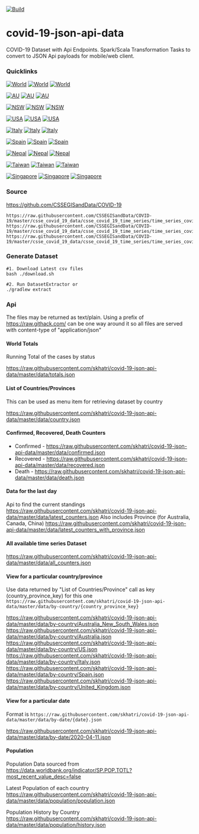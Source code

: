 [![Build](https://travis-ci.com/skhatri/covid-19-json-api-data.svg?branch=master)](https://travis-ci.com/github/skhatri/covid-19-json-api-data)

# covid-19-json-api-data
COVID-19 Dataset with Api Endpoints. Spark/Scala Transformation Tasks to convert to JSON Api payloads for mobile/web client.

### Quicklinks


[![World](https://img.shields.io/static/v1?label=World&message=confirmed:%204.9m&color=yellow)](https://raw.githubusercontent.com/skhatri/covid-19-json-api-data/master/data/totals.json) [![World](https://img.shields.io/static/v1?label=World&message=recovered:%201.9m&color=green)](https://raw.githubusercontent.com/skhatri/covid-19-json-api-data/master/data/totals.json) [![World](https://img.shields.io/static/v1?label=World&message=deaths:%20321.8k&color=critical)](https://raw.githubusercontent.com/skhatri/covid-19-json-api-data/master/data/totals.json)
 
[![AU](https://img.shields.io/static/v1?label=AU&message=confirmed:%207.1k&color=yellow)](https://raw.githubusercontent.com/skhatri/covid-19-json-api-data/master/data/by-country/Australia.json) [![AU](https://img.shields.io/static/v1?label=AU&message=recovered:%206.5k&color=green)](https://raw.githubusercontent.com/skhatri/covid-19-json-api-data/master/data/by-country/Australia.json) [![AU](https://img.shields.io/static/v1?label=AU&message=deaths:%20100&color=critical)](https://raw.githubusercontent.com/skhatri/covid-19-json-api-data/master/data/by-country/Australia.json)
 
[![NSW](https://img.shields.io/static/v1?label=NSW&message=confirmed:%203.1k&color=yellow)](https://raw.githubusercontent.com/skhatri/covid-19-json-api-data/master/data/by-country/Australia_New_South_Wales.json) [![NSW](https://img.shields.io/static/v1?label=NSW&message=recovered:%202.6k&color=green)](https://raw.githubusercontent.com/skhatri/covid-19-json-api-data/master/data/by-country/Australia_New_South_Wales.json) [![NSW](https://img.shields.io/static/v1?label=NSW&message=deaths:%2047&color=critical)](https://raw.githubusercontent.com/skhatri/covid-19-json-api-data/master/data/by-country/Australia_New_South_Wales.json)
 
[![USA](https://img.shields.io/static/v1?label=USA&message=confirmed:%201.6m&color=yellow)](https://raw.githubusercontent.com/skhatri/covid-19-json-api-data/master/data/by-country/US.json) [![USA](https://img.shields.io/static/v1?label=USA&message=recovered:%20294.3k&color=green)](https://raw.githubusercontent.com/skhatri/covid-19-json-api-data/master/data/by-country/US.json) [![USA](https://img.shields.io/static/v1?label=USA&message=deaths:%2093.4k&color=critical)](https://raw.githubusercontent.com/skhatri/covid-19-json-api-data/master/data/by-country/US.json)
 
[![Italy](https://img.shields.io/static/v1?label=Italy&message=confirmed:%20227.4k&color=yellow)](https://raw.githubusercontent.com/skhatri/covid-19-json-api-data/master/data/by-country/Italy.json) [![Italy](https://img.shields.io/static/v1?label=Italy&message=recovered:%20132.3k&color=green)](https://raw.githubusercontent.com/skhatri/covid-19-json-api-data/master/data/by-country/Italy.json) [![Italy](https://img.shields.io/static/v1?label=Italy&message=deaths:%2032.3k&color=critical)](https://raw.githubusercontent.com/skhatri/covid-19-json-api-data/master/data/by-country/Italy.json)
 
[![Spain](https://img.shields.io/static/v1?label=Spain&message=confirmed:%20232.6k&color=yellow)](https://raw.githubusercontent.com/skhatri/covid-19-json-api-data/master/data/by-country/Spain.json) [![Spain](https://img.shields.io/static/v1?label=Spain&message=recovered:%20150.4k&color=green)](https://raw.githubusercontent.com/skhatri/covid-19-json-api-data/master/data/by-country/Spain.json) [![Spain](https://img.shields.io/static/v1?label=Spain&message=deaths:%2027.9k&color=critical)](https://raw.githubusercontent.com/skhatri/covid-19-json-api-data/master/data/by-country/Spain.json)
 
[![Nepal](https://img.shields.io/static/v1?label=Nepal&message=confirmed:%20427&color=yellow)](https://raw.githubusercontent.com/skhatri/covid-19-json-api-data/master/data/by-country/Nepal.json) [![Nepal](https://img.shields.io/static/v1?label=Nepal&message=recovered:%2045&color=green)](https://raw.githubusercontent.com/skhatri/covid-19-json-api-data/master/data/by-country/Nepal.json) [![Nepal](https://img.shields.io/static/v1?label=Nepal&message=deaths:%202&color=critical)](https://raw.githubusercontent.com/skhatri/covid-19-json-api-data/master/data/by-country/Nepal.json)
 
[![Taiwan](https://img.shields.io/static/v1?label=Taiwan&message=confirmed:%20440&color=yellow)](https://raw.githubusercontent.com/skhatri/covid-19-json-api-data/master/data/by-country/Taiwan.json) [![Taiwan](https://img.shields.io/static/v1?label=Taiwan&message=recovered:%20398&color=green)](https://raw.githubusercontent.com/skhatri/covid-19-json-api-data/master/data/by-country/Taiwan.json) [![Taiwan](https://img.shields.io/static/v1?label=Taiwan&message=deaths:%207&color=critical)](https://raw.githubusercontent.com/skhatri/covid-19-json-api-data/master/data/by-country/Taiwan.json)
 
[![Singapore](https://img.shields.io/static/v1?label=Singapore&message=confirmed:%2029.4k&color=yellow)](https://raw.githubusercontent.com/skhatri/covid-19-json-api-data/master/data/by-country/Singapore.json) [![Singapore](https://img.shields.io/static/v1?label=Singapore&message=recovered:%2011.2k&color=green)](https://raw.githubusercontent.com/skhatri/covid-19-json-api-data/master/data/by-country/Singapore.json) [![Singapore](https://img.shields.io/static/v1?label=Singapore&message=deaths:%2022&color=critical)](https://raw.githubusercontent.com/skhatri/covid-19-json-api-data/master/data/by-country/Singapore.json)


### Source
https://github.com/CSSEGISandData/COVID-19
```
https://raw.githubusercontent.com/CSSEGISandData/COVID-19/master/csse_covid_19_data/csse_covid_19_time_series/time_series_covid19_deaths_global.csv
https://raw.githubusercontent.com/CSSEGISandData/COVID-19/master/csse_covid_19_data/csse_covid_19_time_series/time_series_covid19_confirmed_global.csv
https://raw.githubusercontent.com/CSSEGISandData/COVID-19/master/csse_covid_19_data/csse_covid_19_time_series/time_series_covid19_recovered_global.csv
```

### Generate Dataset
```
#1. Download Latest csv files
bash ./download.sh

#2. Run DatasetExtractor or 
./gradlew extract 
```

### Api
The files may be returned as text/plain. Using a prefix of https://raw.githack.com/ can be one way around it so all files are served with content-type of "application/json"


#### World Totals
Running Total of the cases by status

https://raw.githubusercontent.com/skhatri/covid-19-json-api-data/master/data/totals.json


#### List of Countries/Provinces
This can be used as menu item for retrieving dataset by country

https://raw.githubusercontent.com/skhatri/covid-19-json-api-data/master/data/country.json

#### Confirmed, Recovered, Death Counters

- Confirmed - https://raw.githubusercontent.com/skhatri/covid-19-json-api-data/master/data/confirmed.json
- Recovered - https://raw.githubusercontent.com/skhatri/covid-19-json-api-data/master/data/recovered.json
- Death - https://raw.githubusercontent.com/skhatri/covid-19-json-api-data/master/data/death.json

#### Data for the last day
Api to find the current standings
https://raw.githubusercontent.com/skhatri/covid-19-json-api-data/master/data/latest_counters.json
Also includes Province (for Australia, Canada, China)
https://raw.githubusercontent.com/skhatri/covid-19-json-api-data/master/data/latest_counters_with_province.json

#### All available time series Dataset

https://raw.githubusercontent.com/skhatri/covid-19-json-api-data/master/data/all_counters.json

#### View for a particular country/province
Use data returned by "List of Countries/Province" call as key (country_province_key) for this one
```https://raw.githubusercontent.com/skhatri/covid-19-json-api-data/master/data/by-country/{country_province_key}```

https://raw.githubusercontent.com/skhatri/covid-19-json-api-data/master/data/by-country/Australia_New_South_Wales.json
https://raw.githubusercontent.com/skhatri/covid-19-json-api-data/master/data/by-country/Australia.json
https://raw.githubusercontent.com/skhatri/covid-19-json-api-data/master/data/by-country/US.json
https://raw.githubusercontent.com/skhatri/covid-19-json-api-data/master/data/by-country/Italy.json
https://raw.githubusercontent.com/skhatri/covid-19-json-api-data/master/data/by-country/Spain.json
https://raw.githubusercontent.com/skhatri/covid-19-json-api-data/master/data/by-country/United_Kingdom.json

#### View for a particular date
Format is ```https://raw.githubusercontent.com/skhatri/covid-19-json-api-data/master/data/by-date/{date}.json```

https://raw.githubusercontent.com/skhatri/covid-19-json-api-data/master/data/by-date/2020-04-11.json

#### Population
Population Data sourced from https://data.worldbank.org/indicator/SP.POP.TOTL?most_recent_value_desc=false

Latest Population of each country
https://raw.githubusercontent.com/skhatri/covid-19-json-api-data/master/data/population/population.json

Population History by Country
https://raw.githubusercontent.com/skhatri/covid-19-json-api-data/master/data/population/history.json


